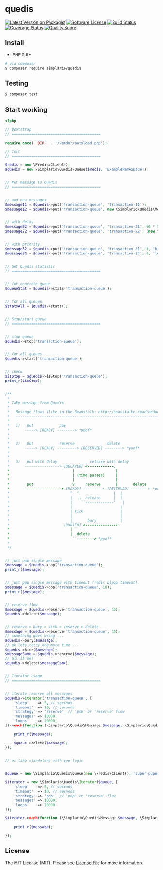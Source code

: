 # quedis

[![Latest Version on Packagist][ico-version]][link-packagist]
[![Software License][ico-license]](LICENSE.md)
[![Build Status][ico-travis]][link-travis]
[![Coverage Status][ico-scrutinizer]][link-scrutinizer]
[![Quality Score][ico-code-quality]][link-code-quality]


## Install
- PHP 5.6+

``` bash
# via composer
$ composer require simplario/quedis
```


## Testing
``` bash
$ composer test
```


## Start working

``` php
<?php

// Bootstrap
// =========================================

require_once(__DIR__ . '/vendor/autoload.php');

// Init
// =========================================

$redis = new \Predis\Client();
$quedis = new \Simplario\Quedis\Queue($redis, 'ExampleNameSpace');


// Put message to Quedis
// =========================================


// add new messages
$message11 = $quedis->put('transaction-queue', 'transaction-11');
$message12 = $quedis->put('transaction-queue', new \Simplario\Quedis\Message('transaction-12'));


// with delay
$message22 = $quedis->put('transaction-queue', 'transaction-21', 60 * 5);
$message22 = $quedis->put('transaction-queue', 'transaction-22', (new \DateTime())->modify('+1 day'));


// with priority
$message32 = $quedis->put('transaction-queue', 'transaction-31', 0, 'high');
$message32 = $quedis->put('transaction-queue', 'transaction-32', 0, 'low');


// Get Quedis statistic
// =========================================


// for concrete queue
$queueStat = $quedis->stats('transaction-queue');


// for all queues
$statsAll = $quedis->stats();


// Stop/start queue
// =========================================


// stop queue
$quedis->stop('transaction-queue');


// for all queues
$quedis->start('transaction-queue');


// check
$isStop = $quedis->isStop('transaction-queue');
print_r($isStop);


/**
 *
 * Take message from Quedis
 *
 *   Message flows (like in the Beanstalk: http://beanstalkc.readthedocs.io/en/latest/tutorial.html )
 *   ------------------------------------------------------------------------------------------------
 *
 *   1)   put            pop
 *       -----> [READY] --------> *poof*
 *
 *
 *   2)   put            reserve               delete
 *       -----> [READY] ---------> [RESERVED] --------> *poof*
 *
 *
 *   3)   put with delay               release with delay
 *       ----------------> [DELAYED] <------------.
 *                             |                   |
 *                             | (time passes)     |
 *                             |                   |
 *        put                  v     reserve       |       delete
 *       -----------------> [READY] ---------> [RESERVED] --------> *poof*
 *                            ^  ^                |  |
 *                            |   \  release      |  |
 *                            |    ``-------------'   |
 *                            |                      |
 *                            | kick                 |
 *                            |                      |
 *                            |       bury           |
 *                         [BURIED] <---------------'
 *                            |
 *                            |  delete
 *                             ``--------> *poof*
 *
 */


// just pop single message
$message = $quedis->pop('transaction-queue');
print_r($message);


// just pop single message with timeout (redis blpop timeout)
$message = $quedis->pop('transaction-queue', 10);
print_r($message);


// reserve flow
$message = $quedis->reserve('transaction-queue', 10);
$quedis->delete($message);


// reserve > bury > kick > reserve > delete
$message = $quedis->reserve('transaction-queue', 10);
// something goes wrong ...
$quedis->bury($message);
// ok lets retry one more time ...
$quedis->kick($message);
$messageSame = $quedis->reserve($message);
// all is ok!
$quedis->delete($messageSame);


// Iterator usage
// =========================================


// iterate reserve all messages
$quedis->iterator('transaction-queue', [
    'sleep'    => 5, // seconds
    'timeout'  => 10, // seconds
    'strategy' => 'reserve', // 'pop' or 'reserve' flow
    'messages' => 10000,
    'loops'    => 20000,
])->each(function (\Simplario\Quedis\Message $message, \Simplario\Quedis\Queue $queue) {

    print_r($message);

    $queue->delete($message);
});


// or like standalone with pop logic


$queue = new \Simplario\Quedis\Queue(new \Predis\Client(), 'super-puper-quedis');

$iterator = new \Simplario\Quedis\Iterator($queue, [
    'sleep'    => 5, // seconds
    'timeout'  => 10, // seconds
    'strategy' => 'pop', // 'pop' or 'reserve' flow
    'messages' => 10000,
    'loops'    => 20000
]);

$iterator->each(function (\Simplario\Quedis\Message $message, \Simplario\Quedis\Queue $queue) {

    print_r($message);

});


```


## License

The MIT License (MIT). Please see [License File](LICENSE.md) for more information.

[ico-version]: https://img.shields.io/packagist/v/simplario/quedis.svg
[ico-license]: https://img.shields.io/badge/license-MIT-brightgreen.svg
[ico-travis]: https://img.shields.io/travis/simplario/quedis/master.svg
[ico-scrutinizer]: https://img.shields.io/scrutinizer/coverage/g/simplario/quedis.svg
[ico-code-quality]: https://img.shields.io/scrutinizer/g/simplario/quedis.svg
[ico-downloads]: https://img.shields.io/packagist/dt/simplario/quedis.svg

[link-packagist]: https://packagist.org/packages/simplario/quedis
[link-travis]: https://travis-ci.org/simplario/quedis
[link-scrutinizer]: https://scrutinizer-ci.com/g/simplario/quedis/code-structure
[link-code-quality]: https://scrutinizer-ci.com/g/simplario/quedis
[link-author]: https://github.com/vlad-groznov
[link-contributors]: ../../contributors
